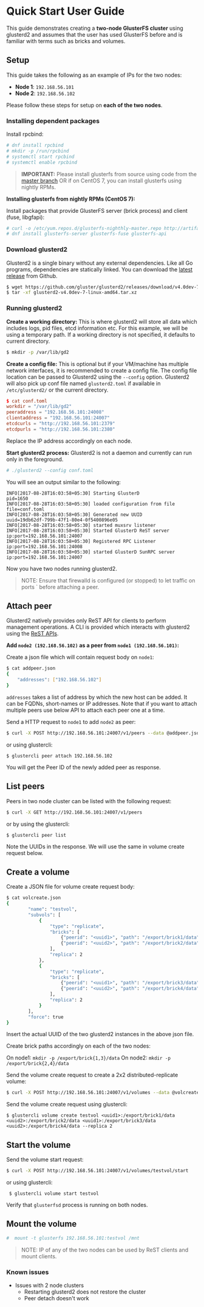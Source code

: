 # Quick Start User Guide

This guide demonstrates creating a **two-node GlusterFS cluster** using glusterd2 and assumes that the user has used GlusterFS before and is familiar with terms such as bricks and volumes.

## Setup

This guide takes the following as an example of IPs for the two nodes:

 * **Node 1**: `192.168.56.101`
 * **Node 2**: `192.168.56.102`

Please follow these steps for setup on **each of the two nodes**.

### Installing dependent packages

Install rpcbind:

```sh
# dnf install rpcbind
# mkdir -p /run/rpcbind
# systemctl start rpcbind
# systemctl enable rpcbind
```

> **IMPORTANT:** Please install glusterfs from source using code from the [master branch](https://github.com/gluster/glusterfs/tree/master) OR if on CentOS 7, you can install glusterfs using nightly RPMs.

**Installing glusterfs from nightly RPMs (CentOS 7):**

Install packages that provide GlusterFS server (brick process) and client (fuse, libgfapi):

```sh
# curl -o /etc/yum.repos.d/glusterfs-nighthly-master.repo http://artifacts.ci.centos.org/gluster/nightly/master.repo
# dnf install glusterfs-server glusterfs-fuse glusterfs-api
```

### Download glusterd2

Glusterd2 is a single binary without any external dependencies. Like all Go programs, dependencies are statically linked. You can download the [latest release](https://github.com/gluster/glusterd2/releases) from Github.

```sh
$ wget https://github.com/gluster/glusterd2/releases/download/v4.0dev-7/glusterd2-v4.0dev-7-linux-amd64.tar.xz
$ tar -xf glusterd2-v4.0dev-7-linux-amd64.tar.xz
```

### Running glusterd2

**Create a working directory:** This is where glusterd2 will store all data which includes logs, pid files, etcd information etc. For this example, we will be using a temporary path. If a working directory is not specified, it defaults to current directory.

```sh
$ mkdir -p /var/lib/gd2
```

**Create a config file:** This is optional but if your VM/machine has multiple network interfaces, it is recommended to create a config file. The config file location can be passed to Glusterd2 using the `--config` option.
Glusterd2 will also pick up conf file named `glusterd2.toml` if available in `/etc/glusterd2/` or the current directory.

```toml
$ cat conf.toml
workdir = "/var/lib/gd2"
peeraddress = "192.168.56.101:24008"
clientaddress = "192.168.56.101:24007"
etcdcurls = "http://192.168.56.101:2379"
etcdpurls = "http://192.168.56.101:2380"
```

Replace the IP address accordingly on each node.

**Start glusterd2 process:** Glusterd2 is not a daemon and currently can run only in the foreground.

```sh
# ./glusterd2 --config conf.toml
```

You will see an output similar to the following:
```log
INFO[2017-08-28T16:03:58+05:30] Starting GlusterD                             pid=1650
INFO[2017-08-28T16:03:58+05:30] loaded configuration from file                file=conf.toml
INFO[2017-08-28T16:03:58+05:30] Generated new UUID                            uuid=19db62df-799b-47f1-80e4-0f5400896e05
INFO[2017-08-28T16:03:58+05:30] started muxsrv listener                      
INFO[2017-08-28T16:03:58+05:30] Started GlusterD ReST server                  ip:port=192.168.56.101:24007
INFO[2017-08-28T16:03:58+05:30] Registered RPC Listener                       ip:port=192.168.56.101:24008
INFO[2017-08-28T16:03:58+05:30] started GlusterD SunRPC server                ip:port=192.168.56.101:24007
```

Now you have two nodes running glusterd2.

> NOTE: Ensure that firewalld is configured (or stopped) to let traffic on ports ` before attaching a peer.

## Attach peer

Glusterd2 natively provides only ReST API for clients to perform management operations. A CLI is provided which interacts with glusterd2 using the [ReST APIs](https://github.com/gluster/glusterd2/wiki/ReST-API).

**Add `node2 (192.168.56.102)` as a peer from `node1 (192.168.56.101)`:**

Create a json file which will contain request body on `node1`:

```sh
$ cat addpeer.json 
{
	"addresses": ["192.168.56.102"]
}
```
`addresses` takes a list of address by which the new host can be added. It can be FQDNs, short-names or IP addresses. Note that if you want to attach multiple peers use below API to attach each peer one at a time.

Send a HTTP request to `node1` to add `node2` as peer:

```sh
$ curl -X POST http://192.168.56.101:24007/v1/peers --data @addpeer.json -H 'Content-Type: application/json'
```

or using glustercli:

    $ glustercli peer attach 192.168.56.102

You will get the Peer ID of the newly added peer as response.

## List peers

Peers in two node cluster can be listed with the following request:

```sh
$ curl -X GET http://192.168.56.101:24007/v1/peers
```

or by using the glustercli:

    $ glustercli peer list

Note the UUIDs in the response. We will use the same in volume create request below.

## Create a volume

Create a  JSON file for volume create request body:

```sh
$ cat volcreate.json
{
        "name": "testvol",
        "subvols": [
            {
                "type": "replicate",
                "bricks": [
                    {"peerid": "<uuid1>", "path": "/export/brick1/data"},
                    {"peerid": "<uuid2>", "path": "/export/brick2/data"}
                ],
                "replica": 2
            },
            {
                "type": "replicate",
                "bricks": [
                    {"peerid": "<uuid1>", "path": "/export/brick3/data"},
                    {"peerid": "<uuid2>", "path": "/export/brick4/data"}
                ],
                "replica": 2
            }
        ],
        "force": true
}
```

Insert the actual UUID of the two glusterd2 instances in the above json file.

Create brick paths accordingly on each of the two nodes:

 On node1: `mkdir -p /export/brick{1,3}/data`
 On node2: `mkdir -p /export/brick{2,4}/data`

Send the volume create request to create a 2x2 distributed-replicate volume:

```sh
$ curl -X POST http://192.168.56.101:24007/v1/volumes --data @volcreate.json -H 'Content-Type: application/json'
```

Send the volume create request using glustercli:

    $ glustercli volume create testvol <uuid1>:/export/brick1/data <uuid2>:/export/brick2/data <uuid1>:/export/brick3/data <uuid2>:/export/brick4/data --replica 2

## Start the volume

Send the volume start request:

```sh
$ curl -X POST http://192.168.56.101:24007/v1/volumes/testvol/start
```
 or using glustercli:

     $ glustercli volume start testvol

Verify that `glusterfsd` process is running on both nodes.

## Mount the volume

```sh
#  mount -t glusterfs 192.168.56.101:testvol /mnt
```

> NOTE: IP of any of the two nodes can be used by ReST clients and mount clients.

### Known issues

* Issues with 2 node clusters
  * Restarting glusterd2 does not restore the cluster
  * Peer detach doesn't work
